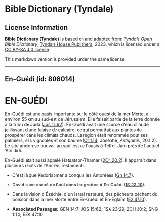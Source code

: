 # Bible Dictionary (Tyndale)

## License Information

**Bible Dictionary (Tyndale)** is based on and adapted from: _Tyndale Open Bible Dictionary_, [Tyndale House Publishers](https://tyndaleopenresources.com/), 2023, which is licensed under a [CC BY-SA 4.0 license](https://creativecommons.org/licenses/by-sa/4.0/legalcode.en).

This markdown version is provided under the same license.



--------------------------------

## En-Guédi (id: 806014)

EN\-GUÉDI
=========

En\-Guédi est une oasis importante sur le côté ouest de la mer Morte, à environ 55 km au sud\-est de Jérusalem. Elle faisait partie de la terre donnée à la tribu de Juda ([Jos 15\.62](https://ref.ly/Josh15:62)). En\-Guédi avait une source d'eau chaude jaillissant d'une falaise de calcaire, ce qui permettait aux plantes de prospérer dans les climats chauds. La région était renommée pour ses palmiers, ses vignobles et son baume ([Ct 1\.14](https://ref.ly/Song1:14); Josèphe, *Antiquités*, 20\.1\.2\). Le site ancien se trouvait au sud\-est de l'oasis à Tell el\-Jarn près de l'actuel ’Aïn Jidi.

En\-Guédi était aussi appelé Hatsatson\-Thamar ([2Ch 20\.2](https://ref.ly/2Chr20:2)). Il apparaît dans plusieurs récits de l'Ancien Testament :

* C'est là que Kedorlaomer a conquis les Amoréens ([Gn 14\.7](https://ref.ly/Gen14:7)).
* David s'est caché de Saül dans les grottes d'En\-Guédi ([1S 23\.29](https://ref.ly/1Sam23:29)).
* Dans la vision d'Ézéchiel d'un Israël restauré, des pêcheurs pêchent du poisson dans la mer Morte entre En\-Guédi et En\-Églaïm ([Ez 47\.10](https://ref.ly/Ezek47:10)).

* **Associated Passages:** GEN 14:7; JOS 15:62; 1SA 23:29; 2CH 20:2; SNG 1:14; EZK 47:10

